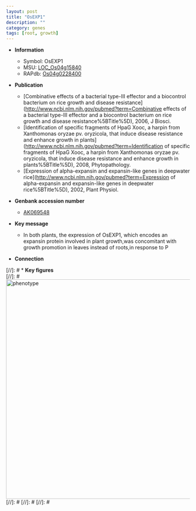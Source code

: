 ```yaml
---
layout: post
title: "OsEXP1"
description: ""
category: genes
tags: [root, growth]
---
```


* **Information**  
    + Symbol: OsEXP1  
    + MSU: [LOC_Os04g15840](http://rice.plantbiology.msu.edu/cgi-bin/ORF_infopage.cgi?orf=LOC_Os04g15840)  
    + RAPdb: [Os04g0228400](http://rapdb.dna.affrc.go.jp/viewer/gbrowse_details/irgsp1?name=Os04g0228400)  

* **Publication**  
    + [Combinative effects of a bacterial type-III effector and a biocontrol bacterium on rice growth and disease resistance](http://www.ncbi.nlm.nih.gov/pubmed?term=Combinative effects of a bacterial type-III effector and a biocontrol bacterium on rice growth and disease resistance%5BTitle%5D), 2006, J Biosci.
    + [Identification of specific fragments of HpaG Xooc, a harpin from Xanthomonas oryzae pv. oryzicola, that induce disease resistance and enhance growth in plants](http://www.ncbi.nlm.nih.gov/pubmed?term=Identification of specific fragments of HpaG Xooc, a harpin from Xanthomonas oryzae pv. oryzicola, that induce disease resistance and enhance growth in plants%5BTitle%5D), 2008, Phytopathology.
    + [Expression of alpha-expansin and expansin-like genes in deepwater rice](http://www.ncbi.nlm.nih.gov/pubmed?term=Expression of alpha-expansin and expansin-like genes in deepwater rice%5BTitle%5D), 2002, Plant Physiol.

* **Genbank accession number**  
    + [AK069548](http://www.ncbi.nlm.nih.gov/nuccore/AK069548)

* **Key message**  
    + In both plants, the expression of OsEXP1, which encodes an expansin protein involved in plant growth,was concomitant with growth promotion in leaves instead of roots,in response to P

* **Connection**  

[//]: # * **Key figures**  
[//]: # <img src="http://funRiceGenes.github.io/images/OsEXP1.pheno.png" alt="phenotype"  style="width: 600px;"/>
[//]: # 
[//]: # 
[//]: # 
